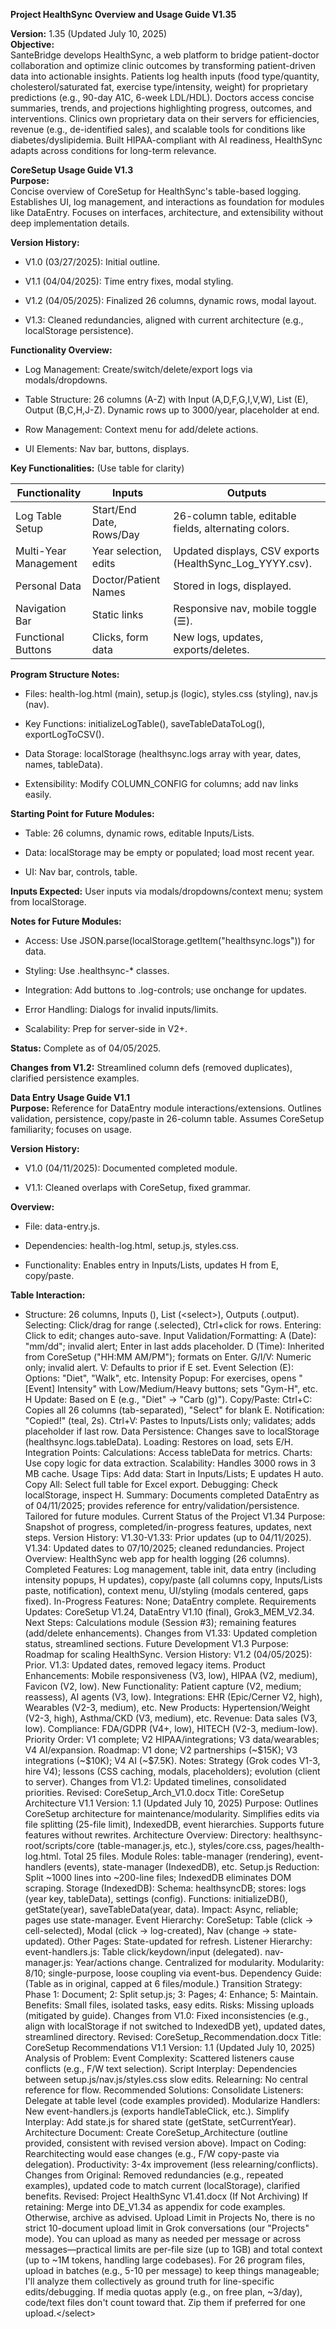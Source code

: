 **Project HealthSync Overview and Usage Guide V1.35**

**Version:** 1.35 (Updated July 10, 2025)  
**Objective:**  
SanteBridge develops HealthSync, a web platform to bridge patient-doctor
collaboration and optimize clinic outcomes by transforming
patient-driven data into actionable insights. Patients log health inputs
(food type/quantity, cholesterol/saturated fat, exercise type/intensity,
weight) for proprietary predictions (e.g., 90-day A1C, 6-week LDL/HDL).
Doctors access concise summaries, trends, and projections highlighting
progress, outcomes, and interventions. Clinics own proprietary data on
their servers for efficiencies, revenue (e.g., de-identified sales), and
scalable tools for conditions like diabetes/dyslipidemia. Built
HIPAA-compliant with AI readiness, HealthSync adapts across conditions
for long-term relevance.

**CoreSetup Usage Guide V1.3**  
**Purpose:**  
Concise overview of CoreSetup for HealthSync's table-based logging.
Establishes UI, log management, and interactions as foundation for
modules like DataEntry. Focuses on interfaces, architecture, and
extensibility without deep implementation details.

**Version History:**

- V1.0 (03/27/2025): Initial outline.

- V1.1 (04/04/2025): Time entry fixes, modal styling.

- V1.2 (04/05/2025): Finalized 26 columns, dynamic rows, modal layout.

- V1.3: Cleaned redundancies, aligned with current architecture (e.g.,
  localStorage persistence).

**Functionality Overview:**

- Log Management: Create/switch/delete/export logs via modals/dropdowns.

- Table Structure: 26 columns (A-Z) with Input (A,D,F,G,I,V,W), List
  (E), Output (B,C,H,J-Z). Dynamic rows up to 3000/year, placeholder at
  end.

- Row Management: Context menu for add/delete actions.

- UI Elements: Nav bar, buttons, displays.

**Key Functionalities:** (Use table for clarity)

| **Functionality** | **Inputs** | **Outputs** |
|----|----|----|
| Log Table Setup | Start/End Date, Rows/Day | 26-column table, editable fields, alternating colors. |
| Multi-Year Management | Year selection, edits | Updated displays, CSV exports (HealthSync_Log_YYYY.csv). |
| Personal Data | Doctor/Patient Names | Stored in logs, displayed. |
| Navigation Bar | Static links | Responsive nav, mobile toggle (☰). |
| Functional Buttons | Clicks, form data | New logs, updates, exports/deletes. |

**Program Structure Notes:**

- Files: health-log.html (main), setup.js (logic), styles.css (styling),
  nav.js (nav).

- Key Functions: initializeLogTable(), saveTableDataToLog(),
  exportLogToCSV().

- Data Storage: localStorage (healthsync.logs array with year, dates,
  names, tableData).

- Extensibility: Modify COLUMN_CONFIG for columns; add nav links easily.

**Starting Point for Future Modules:**

- Table: 26 columns, dynamic rows, editable Inputs/Lists.

- Data: localStorage may be empty or populated; load most recent year.

- UI: Nav bar, controls, table.

**Inputs Expected:** User inputs via modals/dropdowns/context menu;
system from localStorage.

**Notes for Future Modules:**

- Access: Use JSON.parse(localStorage.getItem("healthsync.logs")) for
  data.

- Styling: Use .healthsync-\* classes.

- Integration: Add buttons to .log-controls; use onchange for updates.

- Error Handling: Dialogs for invalid inputs/limits.

- Scalability: Prep for server-side in V2+.

**Status:** Complete as of 04/05/2025.

**Changes from V1.2:** Streamlined column defs (removed duplicates),
clarified persistence examples.

**Data Entry Usage Guide V1.1**  
**Purpose:** Reference for DataEntry module interactions/extensions.
Outlines validation, persistence, copy/paste in 26-column table. Assumes
CoreSetup familiarity; focuses on usage.

**Version History:**

- V1.0 (04/11/2025): Documented completed module.

- V1.1: Cleaned overlaps with CoreSetup, fixed grammar.

**Overview:**

- File: data-entry.js.

- Dependencies: health-log.html, setup.js, styles.css.

- Functionality: Enables entry in Inputs/Lists, updates H from E,
  copy/paste.

**Table Interaction:**

- Structure: 26 columns, Inputs (), List (\<select\>), Outputs
  (.output). Selecting: Click/drag for range (.selected), Ctrl+click for
  rows. Entering: Click to edit; changes auto-save. Input
  Validation/Formatting: A (Date): "mm/dd"; invalid alert; Enter in last
  adds placeholder. D (Time): Inherited from CoreSetup ("HH:MM AM/PM");
  formats on Enter. G/I/V: Numeric only; invalid alert. V: Defaults to
  prior if E set. Event Selection (E): Options: "Diet", "Walk", etc.
  Intensity Popup: For exercises, opens "\[Event\] Intensity" with
  Low/Medium/Heavy buttons; sets "Gym-H", etc. H Update: Based on E
  (e.g., "Diet" → "Carb (g)"). Copy/Paste: Ctrl+C: Copies all 26 columns
  (tab-separated), "Select" for blank E. Notification: "Copied!" (teal,
  2s). Ctrl+V: Pastes to Inputs/Lists only; validates; adds placeholder
  if last row. Data Persistence: Changes save to localStorage
  (healthsync.logs.tableData). Loading: Restores on load, sets E/H.
  Integration Points: Calculations: Access tableData for metrics.
  Charts: Use copy logic for data extraction. Scalability: Handles 3000
  rows in 3 MB cache. Usage Tips: Add data: Start in Inputs/Lists; E
  updates H auto. Copy All: Select full table for Excel export.
  Debugging: Check localStorage, inspect H. Summary: Documents completed
  DataEntry as of 04/11/2025; provides reference for
  entry/validation/persistence. Tailored for future modules. Current
  Status of the Project V1.34 Purpose: Snapshot of progress,
  completed/in-progress features, updates, next steps. Version History:
  V1.30-V1.33: Prior updates (up to 04/11/2025). V1.34: Updated dates to
  07/10/2025; cleaned redundancies. Project Overview: HealthSync web app
  for health logging (26 columns). Completed Features: Log management,
  table init, data entry (including intensity popups, H updates),
  copy/paste (all columns copy, Inputs/Lists paste, notification),
  context menu, UI/styling (modals centered, gaps fixed). In-Progress
  Features: None; DataEntry complete. Requirements Updates: CoreSetup
  V1.24, DataEntry V1.10 (final), Grok3_MEM_V2.34. Next Steps:
  Calculations module (Session \#3); remaining features (add/delete
  enhancements). Changes from V1.33: Updated completion status,
  streamlined sections. Future Development V1.3 Purpose: Roadmap for
  scaling HealthSync. Version History: V1.2 (04/05/2025): Prior. V1.3:
  Updated dates, removed legacy items. Product Enhancements: Mobile
  responsiveness (V3, low), HIPAA (V2, medium), Favicon (V2, low). New
  Functionality: Patient capture (V2, medium; reassess), AI agents (V3,
  low). Integrations: EHR (Epic/Cerner V2, high), Wearables (V2-3,
  medium), etc. New Products: Hypertension/Weight (V2-3, high),
  Asthma/CKD (V3, medium), etc. Revenue: Data sales (V3, low).
  Compliance: FDA/GDPR (V4+, low), HITECH (V2-3, medium-low). Priority
  Order: V1 complete; V2 HIPAA/integrations; V3 data/wearables; V4
  AI/expansion. Roadmap: V1 done; V2 partnerships (~\$15K); V3
  integrations (~\$10K); V4 AI (~\$7.5K). Notes: Strategy (Grok codes
  V1-3, hire V4); lessons (CSS caching, modals, placeholders); evolution
  (client to server). Changes from V1.2: Updated timelines, consolidated
  priorities. Revised: CoreSetup_Arch_V1.0.docx Title: CoreSetup
  Architecture V1.1 Version: 1.1 (Updated July 10, 2025) Purpose:
  Outlines CoreSetup architecture for maintenance/modularity. Simplifies
  edits via file splitting (25-file limit), IndexedDB, event
  hierarchies. Supports future features without rewrites. Architecture
  Overview: Directory: healthsync-root/scripts/core (table-manager.js,
  etc.), styles/core.css, pages/health-log.html. Total 25 files. Module
  Roles: table-manager (rendering), event-handlers (events),
  state-manager (IndexedDB), etc. Setup.js Reduction: Split ~1000 lines
  into ~200-line files; IndexedDB eliminates DOM scraping. Storage
  (IndexedDB): Schema: healthsyncDB; stores: logs (year key, tableData),
  settings (config). Functions: initializeDB(), getState(year),
  saveTableData(year, data). Impact: Async, reliable; pages use
  state-manager. Event Hierarchy: CoreSetup: Table (click →
  cell-selected), Modal (click → log-created), Nav (change →
  state-updated). Other Pages: State-updated for refresh. Listener
  Hierarchy: event-handlers.js: Table click/keydown/input (delegated).
  nav-manager.js: Year/actions change. Centralized for modularity.
  Modularity: 8/10; single-purpose, loose coupling via event-bus.
  Dependency Guide: (Table as in original, capped at 6 files/module.)
  Transition Strategy: Phase 1: Document; 2: Split setup.js; 3: Pages;
  4: Enhance; 5: Maintain. Benefits: Small files, isolated tasks, easy
  edits. Risks: Missing uploads (mitigated by guide). Changes from V1.0:
  Fixed inconsistencies (e.g., align with localStorage if not switched
  to IndexedDB yet), updated dates, streamlined directory. Revised:
  CoreSetup_Recommendation.docx Title: CoreSetup Recommendations V1.1
  Version: 1.1 (Updated July 10, 2025) Analysis of Problem: Event
  Complexity: Scattered listeners cause conflicts (e.g., F/W text
  selection). Script Interplay: Dependencies between
  setup.js/nav.js/styles.css slow edits. Relearning: No central
  reference for flow. Recommended Solutions: Consolidate Listeners:
  Delegate at table level (code examples provided). Modularize Handlers:
  New event-handlers.js (exports handleTableClick, etc.). Simplify
  Interplay: Add state.js for shared state (getState, setCurrentYear).
  Architecture Document: Create CoreSetup_Architecture (outline
  provided, consistent with revised version above). Impact on Coding:
  Rearchitecting would ease changes (e.g., F/W copy-paste via
  delegation). Productivity: 3-4x improvement (less
  relearning/conflicts). Changes from Original: Removed redundancies
  (e.g., repeated examples), updated code to match current
  (localStorage), clarified benefits. Revised: Project HealthSync
  V1.41.docx (If Not Archiving) If retaining: Merge into DE_V1.34 as
  appendix for code examples. Otherwise, archive as advised. Upload
  Limit in Projects No, there is no strict 10-document upload limit in
  Grok conversations (our "Projects" mode). You can upload as many as
  needed per message or across messages—practical limits are per-file
  size (up to 1GB) and total context (up to ~1M tokens, handling large
  codebases). For 26 program files, upload in batches (e.g., 5-10 per
  message) to keep things manageable; I'll analyze them collectively as
  ground truth for line-specific edits/debugging. If media quotas apply
  (e.g., on free plan, ~3/day), code/text files don't count toward that.
  Zip them if preferred for one upload.\</select\>
